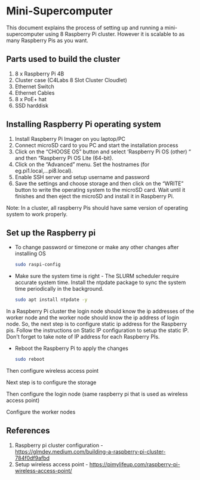 # Mini-Supercomputer

This document explains the process of setting up and running a mini-supercomputer using 8 Raspberry Pi cluster. However it is scalable to as many Raspberry Pis as you want.
 
## Parts used to build the cluster
1. 8 x Raspberry Pi 4B
2. Cluster case (C4Labs 8 Slot Cluster Cloudlet)
3. Ethernet Switch
4. Ethernet Cables
5. 8 x PoE+ hat
6. SSD harddisk

## Installing Raspberry Pi operating system


1. Install Raspberry Pi Imager on you laptop/PC
2. Connect microSD card to you PC and start the installation process
3. Click on the “CHOOSE OS” button and select ‘Raspberry Pi OS (other) “ and then “Raspberry Pi OS Lite (64-bit).
4. Click on the “Advanced” menu. Set the hostnames (for eg.pi1.local,...pi8.local). 
5. Enable SSH server and setup username and password
6. Save the settings and choose storage and then click on the “WRITE” button to write the operating system to the microSD card. Wait until it finishes and then eject the microSD and install it in Raspberry Pi.

Note: In a cluster, all raspberry Pis should have same version of operating system to work properly. 

## Set up the Raspberry pi

* To change password or timezone or make any other changes after installing OS
    ```bash
   sudo raspi-config
    ```

* Make sure the system time is right - The SLURM scheduler require accurate system time. Install the ntpdate package to sync the system time periodically in the background.
    ```bash
   sudo apt install ntpdate -y
    ```
In a Raspberry Pi cluster the login node should know the ip addresses of the worker node and the worker node should know the ip address of login node. So, the next step is to configure static ip address for the Raspberry pis. Follow the instructions on Static IP configuration to setup the static IP. Don't forget to take note of IP address for each Raspberry PIs.

* Reboot the Raspberry Pi to apply the changes
    ```bash
    sudo reboot
    ```


Then configure wireless access point

Next step is to configure the storage

Then configure the login node (same raspberry pi that is used as wireless access point)

Configure the worker nodes

## References 
1. Raspberry pi cluster configuration - https://glmdev.medium.com/building-a-raspberry-pi-cluster-784f0df9afbd
2. Setup wireless access point - https://pimylifeup.com/raspberry-pi-wireless-access-point/

